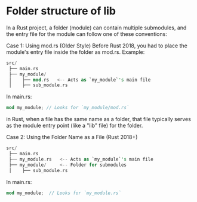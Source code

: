 # Folder structure of lib

In a Rust project, a folder (module) can contain multiple submodules, and the entry file for the module can follow one of these conventions:

Case 1: Using mod.rs (Older Style)
Before Rust 2018, you had to place the module's entry file inside the folder as mod.rs. Example:

```rust
src/
 ├── main.rs
 ├── my_module/
 │    ├── mod.rs   <-- Acts as `my_module`'s main file
 │    ├── sub_module.rs
```

In main.rs:

```rust
mod my_module; // Looks for `my_module/mod.rs`
```

in Rust, when a file has the same name as a folder, that file typically serves as the module entry point (like a "lib" file) for the folder.

Case 2: Using the Folder Name as a File (Rust 2018+)

```rust
src/
 ├── main.rs
 ├── my_module.rs   <-- Acts as `my_module`'s main file
 ├── my_module/     <-- Folder for submodules
 │    ├── sub_module.rs
```

In main.rs:

```rust
mod my_module;  // Looks for `my_module.rs`
```

